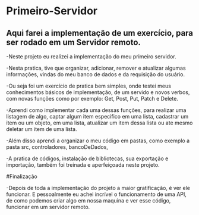 # Primeiro-Servidor
## Aqui farei a implementação de um exercício, para ser rodado em um Servidor remoto.

-Neste projeto eu realizei a implementação do meu primeiro servidor.

-Nesta pratica, tive que organizar, adicionar, remover e atualizar algumas informações, vindas do meu banco de dados e da
requisição do usuário.

-Ou seja foi um exercício de pratica bem simples, onde testei meus conhecimentos básicos de implementação, de um servido e novos verbos, com novas funções como por exemplo: Get, Post, Put, Patch e Delete.

-Aprendi como implementar cada uma dessas funções, para realizar uma listagem de algo, captar algum item especifico em uma lista,
cadastrar um item ou um objeto, em uma lista, atualizar um item dessa lista ou ate mesmo deletar um item de uma lista.

-Além disso aprendi a organizar o meu código em pastas, como exemplo a pasta src, controladores, bancoDeDados,

-A pratica de códigos, instalação de bibliotecas, sua exportação e importação, também foi treinada e aperfeiçoada neste projeto.

#Finalização

-Depois de toda a implementação do projeto a maior gratificação, é ver ele funcionar. E pessoalmente eu achei incrível o funcionamento de uma API, de como podemos criar algo em nossa maquina e ver esse código, funcionar em um servidor remoto.




